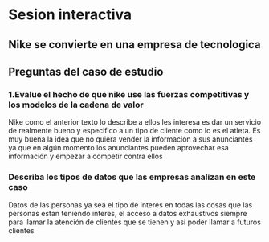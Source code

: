 # Sesion interactiva 
## Nike se convierte en una empresa de tecnologica

## Preguntas del caso de estudio

### 1.Evalue el hecho de que nike use las fuerzas competitivas y los modelos de la cadena de valor
Nike como el anterior texto lo describe a ellos les interesa es dar un servicio de realmente bueno y especifico a un tipo de cliente como lo es el atleta.
Es muy buena la idea que no quiera vender la información a sus anunciantes ya que en algún momento los anunciantes pueden aprovechar esa información y empezar a competir contra ellos

### Describa los tipos de datos que las empresas analizan en este caso

Datos de las personas ya sea el tipo de interes en todas las cosas que las personas estan teniendo interes, el acceso a datos exhaustivos siempre para llamar la atención de clientes que se tienen y así poder llamar a futuros clientes
